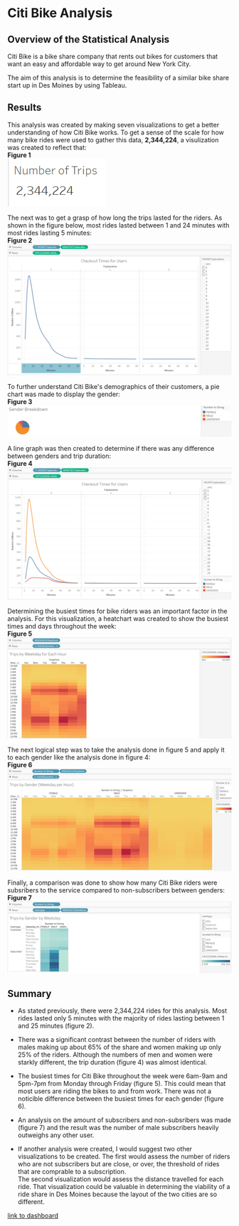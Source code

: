 # Citi Bike Analysis

## Overview of the Statistical Analysis

Citi Bike is a bike share company that rents out bikes for customers that want an easy and affordable way to get around New York City.

The aim of this analysis is to determine the feasibility of a similar bike share start up in Des Moines by using Tableau.


## Results

This analysis was created by making seven visualizations to get a better understanding of how Citi Bike works.
To get a sense of the scale for how many bike rides were used to gather this data, **2,344,224**, a visulization was created to reflect that: <br />
**Figure 1** <br />
![Number of Trips](https://github.com/Paul-Lecander/bikesharing/blob/main/Images/Number_Of_Trips.png)

The next was to get a grasp of how long the trips lasted for the riders. As shown in the figure below, most rides lasted between 1 and 24 minutes with most rides lasting 5 minutes: <br />
**Figure 2** <br />
![Checkout Times for Users](https://github.com/Paul-Lecander/bikesharing/blob/main/Images/Checkout_Times_For_Users.png) <br />

To further understand Citi Bike's demographics of their customers, a pie chart was made to display the gender: <br />
**Figure 3** <br />
![Gender Breakdown](https://github.com/Paul-Lecander/bikesharing/blob/main/Images/Gender_Breakdown.png) <br />


A line graph was then created to determine if there was any difference between genders and trip duration: <br />
**Figure 4** <br />
![Checkout Times For Users By Gender](https://github.com/Paul-Lecander/bikesharing/blob/main/Images/Checkout_Times_For_Users_By_Gender.png)<br />

Determining the busiest times for bike riders was an important factor in the analysis. For this visualization, a heatchart was created to show the busiest times and days throughout the week: <br />
**Figure 5** <br />
![Trips By Weekday for Each Hour](https://github.com/Paul-Lecander/bikesharing/blob/main/Images/Trips_By_Weekday_For_Each_Hour.png) <br />

The next logical step was to take the analysis done in figure 5 and apply it to each gender like the analysis done in figure 4: <br />
**Figure 6** <br />
![Trips By Gender Weekday Per Hour](https://github.com/Paul-Lecander/bikesharing/blob/main/Images/Trips_By_Gender_Weekday_Per_Hour.png) <br />

Finally, a comparison was done to show how many Citi Bike riders were subsribers to the service compared to non-subscribers between genders: <br />
**Figure 7** <br />
![Trips By Gender By Weekday](https://github.com/Paul-Lecander/bikesharing/blob/main/Images/Trips_By_Gender_By_Weekday.png) <br />


## Summary

- As stated previously, there were 2,344,224 rides for this analysis. Most rides lasted only 5 minutes with the majority of rides lasting between 1 and 25 minutes (figure 2). <br />
- There was a significant contrast between the number of riders with males making up about 65% of the share and women making up only 25% of the riders. Although the numbers of men and women were starkly different, the trip duration (figure 4) was almost identical. <br />
- The busiest times for Citi Bike throughout the week were 6am-9am and 5pm-7pm from Monday through Friday (figure 5). This could mean that most users are riding the bikes to and from work. There was not a noticible difference between the busiest times for each gender (figure 6). <br />
- An analysis on the amount of subscribers and non-subsribers was made (figure 7) and the result was the number of male subscribers heavily outweighs any other user.

- If another analysis were created, I would suggest two other visualizations to be created. The first would assess the number of riders who are not subscribers but are close, or over, the threshold of rides that are comprable to a subscription. <br />
The second visualization would assess the distance travelled for each ride. That visualization could be valuable in determining the viability of a ride share in Des Moines because the layout of the two cities are so different.

[link to dashboard](https://public.tableau.com/app/profile/paul.lecander/viz/CitiBikesChallenge_16492114072340/NYCCitiBikeChallenge)
